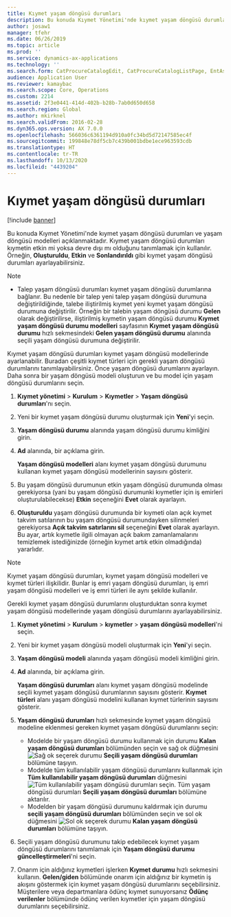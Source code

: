 ```yaml
---
title: Kıymet yaşam döngüsü durumları
description: Bu konuda Kıymet Yönetimi'nde kıymet yaşam döngüsü durumları ve yaşam döngüsü modelleri açıklanmaktadır.
author: josaw1
manager: tfehr
ms.date: 06/26/2019
ms.topic: article
ms.prod: ''
ms.service: dynamics-ax-applications
ms.technology: ''
ms.search.form: CatProcureCatalogEdit, CatProcureCatalogListPage, EntAssetLifecycleModelStateNext, EntAssetObjectLifecycleState, EntAssetLifecycleStateUpdate, EntAssetObjectLifecycleModel
audience: Application User
ms.reviewer: kamaybac
ms.search.scope: Core, Operations
ms.custom: 2214
ms.assetid: 2f3e0441-414d-402b-b28b-7ab0d650d658
ms.search.region: Global
ms.author: mkirknel
ms.search.validFrom: 2016-02-28
ms.dyn365.ops.version: AX 7.0.0
ms.openlocfilehash: 566036c6361194d910a0fc34bd5d72147585ec4f
ms.sourcegitcommit: 199848e78df5cb7c439b001bdbe1ece963593cdb
ms.translationtype: HT
ms.contentlocale: tr-TR
ms.lasthandoff: 10/13/2020
ms.locfileid: "4439204"
---
```

# <a name="asset-lifecycle-states"></a>Kıymet yaşam döngüsü durumları

[!include [banner](../../includes/banner.md)]

 

Bu konuda Kıymet Yönetimi'nde kıymet yaşam döngüsü durumları ve yaşam döngüsü modelleri açıklanmaktadır. Kıymet yaşam döngüsü durumları kıymetin etkin mi yoksa devre dışı mı olduğunu tanımlamak için kullanılır. Örneğin, **Oluşturuldu**, **Etkin** ve **Sonlandırıldı** gibi kıymet yaşam döngüsü durumları ayarlayabilirsiniz.

> [!NOTE]
> - Talep yaşam döngüsü durumları kıymet yaşam döngüsü durumlarına bağlanır. Bu nedenle bir talep yeni talep yaşam döngüsü durumuna değiştirildiğinde, talebe iliştirilmiş kıymet yeni kıymet yaşam döngüsü durumuna değiştirilir. Örneğin bir talebin yaşam döngüsü durumu **Gelen** olarak değiştirilirse, iliştirilmiş kıymetin yaşam döngüsü durumu **Kıymet yaşam döngüsü durumu modelleri** sayfasının **Kıymet yaşam döngüsü durumu** hızlı sekmesindeki **Gelen yaşam döngüsü durumu** alanında seçili yaşam döngüsü durumuna değiştirilir. 


Kıymet yaşam döngüsü durumları kıymet yaşam döngüsü modellerinde ayarlanabilir. Buradan çeşitli kıymet türleri için gerekli yaşam döngüsü durumlarını tanımlayabilirsiniz. Önce yaşam döngüsü durumlarını ayarlayın. Daha sonra bir yaşam döngüsü modeli oluşturun ve bu model için yaşam döngüsü durumlarını seçin.

1. **Kıymet yönetimi** \> **Kurulum** \> **Kıymetler** \> **Yaşam döngüsü durumları**'nı seçin.
2. Yeni bir kıymet yaşam döngüsü durumu oluşturmak için **Yeni**'yi seçin.
3. **Yaşam döngüsü durumu** alanında yaşam döngüsü durumu kimliğini girin.
4. **Ad** alanında, bir açıklama girin.

    **Yaşam döngüsü modelleri** alanı kıymet yaşam döngüsü durumunu kullanan kıymet yaşam döngüsü modellerinin sayısını gösterir.

5. Bu yaşam döngüsü durumunun etkin yaşam döngüsü durumunda olması gerekiyorsa (yani bu yaşam döngüsü durumunki kıymetler için iş emirleri oluşturulabilecekse) **Etkin** seçeneğini **Evet** olarak ayarlayın.
6. **Oluşturuldu** yaşam döngüsü durumunda bir kıymeti olan açık kıymet takvim satılarının bu yaşam döngüsü durumundayken silinmeleri gerekiyorsa **Açık takvim satırlarını sil** seçeneğini **Evet** olarak ayarlayın. Bu ayar, artık kıymetle ilgili olmayan açık bakım zamanlamalarını temizlemek istediğinizde (örneğin kıymet artık etkin olmadığında) yararlıdır.

> [!NOTE]
> Kıymet yaşam döngüsü durumları, kıymet yaşam döngüsü modelleri ve kıymet türleri ilişkilidir. Bunlar iş emri yaşam döngüsü durumları, iş emri yaşam döngüsü modelleri ve iş emri türleri ile aynı şekilde kullanılır. 


Gerekli kıymet yaşam döngüsü durumlarını oluşturduktan sonra kıymet yaşam döngüsü modellerinde yaşam döngüsü durumlarını ayarlayabilirsiniz.

1. **Kıymet yönetimi** \> **Kurulum** \> **kıymetler** \> **yaşam döngüsü modelleri**'ni seçin.
2. Yeni bir kıymet yaşam döngüsü modeli oluşturmak için **Yeni**'yi seçin.
3. **Yaşam döngüsü modeli** alanında yaşam döngüsü modeli kimliğini girin.
4. **Ad** alanında, bir açıklama girin.

    **Yaşam döngüsü durumları** alanı kıymet yaşam döngüsü modelinde seçili kıymet yaşam döngüsü durumlarının sayısını gösterir. **Kıymet türleri** alanı yaşam döngüsü modelini kullanan kıymet türlerinin sayısını gösterir.

5. **Yaşam döngüsü durumları** hızlı sekmesinde kıymet yaşam döngüsü modeline eklenmesi gereken kıymet yaşam döngüsü durumlarını seçin:

    - Modelde bir yaşam döngüsü durumu kullanmak için durumu **Kalan yaşam döngüsü durumları** bölümünden seçin ve sağ ok düğmesini ![Sağ ok](media/15-setup-for-objects.png) seçerek durumu **Seçili yaşam döngüsü durumları** bölümüne taşıyın.
    - Modelde tüm kullanılabilir yaşam döngüsü durumlarını kullanmak için **Tüm kullanılabilir yaşam döngüsü durumları** düğmesini ![Tüm kullanılabilir yaşam döngüsü durumları](media/20-setup-for-objects.png) seçin. Tüm yaşam döngüsü durumları **Seçili yaşam döngüsü durumları** bölümüne aktarılır.
    - Modelden bir yaşam döngüsü durumunu kaldırmak için durumu **seçili yaşam döngüsü durumları** bölümünden seçin ve sol ok düğmesini ![Sol ok](media/16-setup-for-objects.png) seçerek durumu **Kalan yaşam döngüsü durumları** bölümüne taşıyın.

6. Seçili yaşam döngüsü durumunu takip edebilecek kıymet yaşam döngüsü durumlarını tanımlamak için **Yaşam döngüsü durumu güncelleştirmeleri**'ni seçin.
7. Onarım için aldığınız kıymetleri işlerken **Kıymet durumu** hızlı sekmesini kullanın. **Gelen/giden** bölümünde onarım için aldığınız bir kıymetin iş akışını göstermek için kıymet yaşam döngüsü durumlarını seçebilirsiniz. Müşterilere veya departmanlara ödünç kıymet sunuyorsanız **Ödünç verilenler** bölümünde ödünç verilen kıymetler için yaşam döngüsü durumlarını seçebilirsiniz.
